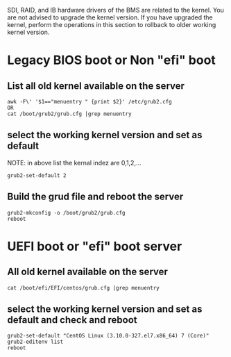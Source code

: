 SDI, RAID, and IB hardware drivers of the BMS are related to the kernel. You are not advised to upgrade the kernel version.
If you have upgraded the kernel, perform the operations in this section to rollback to older working kernel version.

# Legacy BIOS boot or Non "efi" boot
## List all old kernel available on the server
````
awk -F\' '$1=="menuentry " {print $2}' /etc/grub2.cfg
OR 
cat /boot/grub2/grub.cfg |grep menuentry
````
## select the working kernel version and set as default
NOTE: in above list the kernal indez are 0,1,2,...
````
grub2-set-default 2
````
## Build the grud file and reboot the server
````
grub2-mkconfig -o /boot/grub2/grub.cfg
reboot
````

# UEFI boot or "efi" boot server
## All old kernel available on the server
````
cat /boot/efi/EFI/centos/grub.cfg |grep menuentry
````
## select the working kernel version and set as default and check and reboot
````
grub2-set-default "CentOS Linux (3.10.0-327.el7.x86_64) 7 (Core)"
grub2-editenv list
reboot
````
